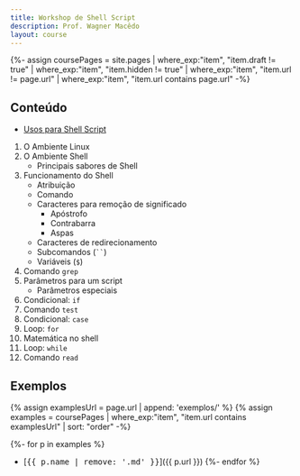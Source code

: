 ```yaml
---
title: Workshop de Shell Script
description: Prof. Wagner Macêdo
layout: course
---
```


{%- assign coursePages = site.pages | where_exp:"item", "item.draft != true"
                                    | where_exp:"item", "item.hidden != true"
                                    | where_exp:"item", "item.url != page.url"
                                    | where_exp:"item", "item.url contains page.url" -%}

## Conteúdo

- [Usos para Shell Script](1-usos-para-shell.html)

1. O Ambiente Linux
2. O Ambiente Shell
    - Principais sabores de Shell
3. Funcionamento do Shell
    - Atribuição
    - Comando
    - Caracteres para remoção de significado
        - Apóstrofo
        - Contrabarra                         
        - Aspas                               
    - Caracteres de redirecionamento        
    - Subcomandos (<code>``</code>)
    - Variáveis (`$`)  
4. Comando `grep`                          
5. Parâmetros para um script             
    - Parâmetros especiais                
6. Condicional: `if`
7. Comando `test`                         
8. Condicional: `case`                    
9. Loop: `for`                            
10. Matemática no shell                  
11. Loop: `while`                          
12. Comando `read`                         

## Exemplos

{% assign examplesUrl = page.url | append: 'exemplos/' %}
{% assign examples = coursePages | where_exp:"item", "item.url contains examplesUrl"
                                 | sort: "order" -%}

{%- for p in examples %}
- [<kbd>{{ p.name | remove: '.md' }}</kbd>]({{ p.url }})
{%- endfor %}
